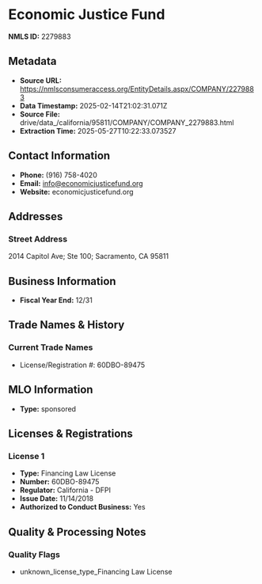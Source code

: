# Economic Justice Fund

**NMLS ID:** 2279883

## Metadata
- **Source URL:** https://nmlsconsumeraccess.org/EntityDetails.aspx/COMPANY/2279883
- **Data Timestamp:** 2025-02-14T21:02:31.071Z
- **Source File:** drive/data_/california/95811/COMPANY/COMPANY_2279883.html
- **Extraction Time:** 2025-05-27T10:22:33.073527

## Contact Information
- **Phone:** (916) 758-4020
- **Email:** info@economicjusticefund.org
- **Website:** economicjusticefund.org

## Addresses
### Street Address
2014 Capitol Ave; Ste 100; Sacramento, CA 95811

## Business Information
- **Fiscal Year End:** 12/31

## Trade Names & History
### Current Trade Names
- License/Registration #: 60DBO-89475

## MLO Information
- **Type:** sponsored

## Licenses & Registrations

### License 1
- **Type:** Financing Law License
- **Number:** 60DBO-89475
- **Regulator:** California - DFPI
- **Issue Date:** 11/14/2018
- **Authorized to Conduct Business:** Yes

## Quality & Processing Notes
### Quality Flags
- unknown_license_type_Financing Law License
